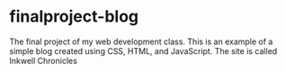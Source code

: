 # finalproject-blog
The final project of my web development class. This is an example of a simple blog created using CSS, HTML, and JavaScript.
The site is called Inkwell Chronicles
